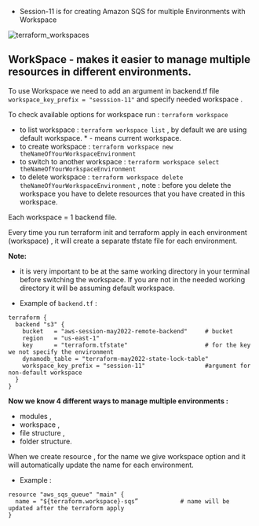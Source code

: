 - Session-11 is for creating Amazon SQS for multiple Environments with Workspace

![terraform_workspaces](https://user-images.githubusercontent.com/85028974/199896835-0847e822-602b-4546-b523-d4e1c8d23a8a.png)

## WorkSpace - makes it easier to manage multiple resources in different environments. 
To use Workspace we need to add an argument in backend.tf file ``` workspace_key_prefix = "sesssion-11" ``` and specify needed workspace .

To check available options for workspace run : ``` terraform workspace ```

 - to list  workspace : ``` terraform workspace list ``` , by default we are using default workspace. * - means current workspace.
 - to create workspace : ``` terraform workspace new theNameOfYourWorkspaceEnvironment ```
 - to switch to another workspace : ``` terraform workspace select theNameOfYourWorkspaceEnvironment ```
 - to delete workspace : ``` terraform workspace delete theNameOfYourWorkspaceEnvironment ``` , note : before you delete the workspace you have to delete resources that you have created in this workspace.

Each workspace = 1 backend file.

Every time you run terraform init and terraform apply in each environment (workspace) , it will create a separate tfstate file for each environment.  

**Note:**
- it is very important to be at the same working directory in your terminal before switching the workspace. If you are not in the needed working directory it will be assuming default workspace.

- Example of ``` backend.tf ``` : 
```
terraform {
  backend "s3" {
    bucket   = "aws-session-may2022-remote-backend"     # bucket
    region   = "us-east-1"
    key      = "terraform.tfstate"                      # for the key we not specify the environment 
    dynamodb_table = "terraform-may2022-state-lock-table"
    workspace_key_prefix = "session-11"                 #argument for non-default workspace 
  }
}
```
**Now we know 4 different ways to manage multiple environments :**
- modules , 
- workspace , 
- file structure , 
- folder structure.

When we create resource , for the name we give workspace option and it will automatically update the name for each environment.

 - Example :
```
resource "aws_sqs_queue" "main" {
  name = "${terraform.workspace}-sqs”            # name will be updated after the terraform apply
}
```




